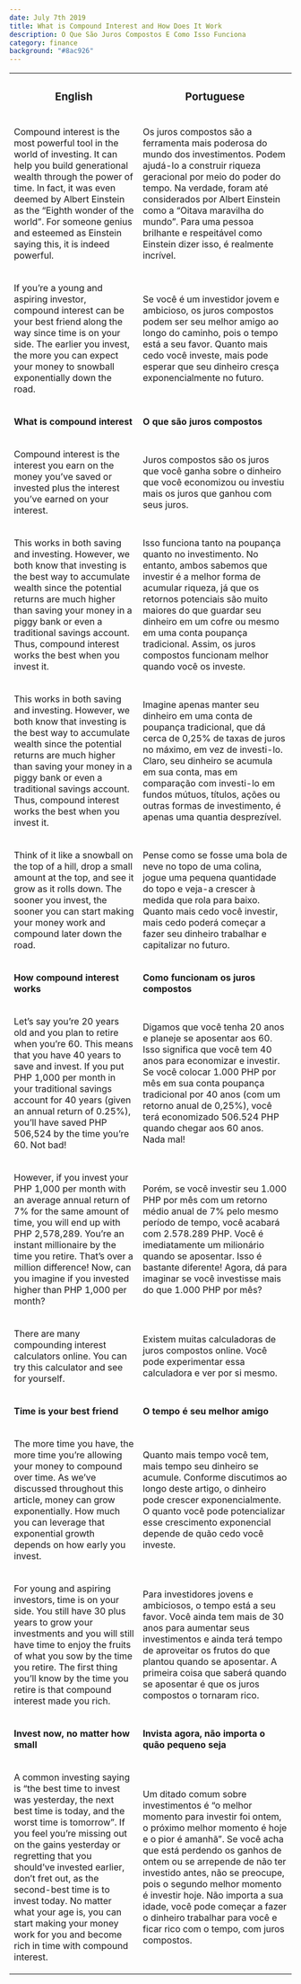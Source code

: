 ```yaml
---
date: July 7th 2019
title: What is Compound Interest and How Does It Work
description: O Que São Juros Compostos E Como Isso Funciona
category: finance
background: "#8ac926"
---
```


<div>

<table id="text-table">
  <tr>
    <th><h3>English</h3></th>
    <th><h3>Portuguese</h3></th>
  </tr>

  <tr>
  <td><p>Compound interest is the most powerful tool in the world of investing. It can help you build generational wealth through the power of time. In fact, it was even deemed by Albert Einstein as the “Eighth wonder of the world”. For someone genius and esteemed as Einstein saying this, it is indeed powerful.</p></td>
  <td><p>Os juros compostos são a ferramenta mais poderosa do mundo dos investimentos. Podem ajudá-lo a construir riqueza geracional por meio do poder do tempo. Na verdade, foram até considerados por Albert Einstein como a “Oitava maravilha do mundo”. Para uma pessoa brilhante e respeitável como Einstein dizer isso, é realmente incrível.</p></td>
  </tr>

  <tr>
  <td><p>If you’re a young and aspiring investor, compound interest can be your best friend along the way since time is on your side. The earlier you invest, the more you can expect your money to snowball exponentially down the road.</p></td>
  <td><p>Se você é um investidor jovem e ambicioso, os juros compostos podem ser seu melhor amigo ao longo do caminho, pois o tempo está a seu favor. Quanto mais cedo você investe, mais pode esperar que seu dinheiro cresça exponencialmente no futuro.</p></td>
  </tr>

  <tr>
  <td><p><strong>What is compound interest</strong></p></td>
  <td><p><strong>O que são juros compostos</strong></p></td>
  </tr>

  <tr>
  <td><p>Compound interest is the interest you earn on the money you’ve saved or invested plus the interest you’ve earned on your interest.</p></td>
  <td><p>Juros compostos são os juros que você ganha sobre o dinheiro que você economizou ou investiu mais os juros que ganhou com seus juros.</p></td>
  </tr>

  <tr>
  <td><p>This works in both saving and investing. However, we both know that investing is the best way to accumulate wealth since the potential returns are much higher than saving your money in a piggy bank or even a traditional savings account. Thus, compound interest works the best when you invest it.</p></td>
  <td><p>Isso funciona tanto na poupança quanto no investimento. No entanto, ambos sabemos que investir é a melhor forma de acumular riqueza, já que os retornos potenciais são muito maiores do que guardar seu dinheiro em um cofre ou mesmo em uma conta poupança tradicional. Assim, os juros compostos funcionam melhor quando você os investe.</p></td>
  </tr>

  <tr>
  <td><p>This works in both saving and investing. However, we both know that investing is the best way to accumulate wealth since the potential returns are much higher than saving your money in a piggy bank or even a traditional savings account. Thus, compound interest works the best when you invest it.</p></td>
  <td><p>Imagine apenas manter seu dinheiro em uma conta de poupança tradicional, que dá cerca de 0,25% de taxas de juros no máximo, em vez de investi-lo. Claro, seu dinheiro se acumula em sua conta, mas em comparação com investi-lo em fundos mútuos, títulos, ações ou outras formas de investimento, é apenas uma quantia desprezível.</p></td>
  </tr>

  <tr>
  <td><p>Think of it like a snowball on the top of a hill, drop a small amount at the top, and see it grow as it rolls down. The sooner you invest, the sooner you can start making your money work and compound later down the road.</p></td>
  <td><p>Pense como se fosse uma bola de neve no topo de uma colina, jogue uma pequena quantidade do topo e veja-a crescer à medida que rola para baixo. Quanto mais cedo você investir, mais cedo poderá começar a fazer seu dinheiro trabalhar e capitalizar no futuro.</p></td>
  </tr>

  <tr>
  <td><p><strong>How compound interest works</strong></p></td>
  <td><p><strong>Como funcionam os juros compostos</strong></p></td>
  </tr>

  <tr>
  <td><p>Let’s say you’re 20 years old and you plan to retire when you’re 60. This means that you have 40 years to save and invest. If you put PHP 1,000 per month in your traditional savings account for 40 years (given an annual return of 0.25%), you’ll have saved PHP 506,524 by the time you’re 60. Not bad!</p></td>
  <td><p>Digamos que você tenha 20 anos e planeje se aposentar aos 60. Isso significa que você tem 40 anos para economizar e investir. Se você colocar 1.000 PHP por mês em sua conta poupança tradicional por 40 anos (com um retorno anual de 0,25%), você terá economizado 506.524 PHP quando chegar aos 60 anos. Nada mal!</p></td>
  </tr>

  <tr>
  <td><p>However, if you invest your PHP 1,000 per month with an average annual return of 7% for the same amount of time, you will end up with PHP 2,578,289. You’re an instant millionaire by the time you retire. That’s over a million difference! Now, can you imagine if you invested higher than PHP 1,000 per month?</p></td>
  <td><p>Porém, se você investir seu 1.000 PHP por mês com um retorno médio anual de 7% pelo mesmo período de tempo, você acabará com 2.578.289 PHP. Você é imediatamente um milionário quando se aposentar. Isso é bastante diferente! Agora, dá para imaginar se você investisse mais do que 1.000 PHP por mês?</p></td>
  </tr>

  <tr>
  <td><p>There are many compounding interest calculators online. You can try this calculator and see for yourself.</p></td>
  <td><p>Existem muitas calculadoras de juros compostos online. Você pode experimentar essa calculadora e ver por si mesmo.</p></td>
  </tr>

  <tr>
  <td><p><strong>Time is your best friend</strong></p></td>
  <td><p><strong>O tempo é seu melhor amigo</strong></p></td>
  </tr>

  <tr>
  <td><p>The more time you have, the more time you’re allowing your money to compound over time. As we’ve discussed throughout this article, money can grow exponentially. How much you can leverage that exponential growth depends on how early you invest.</p></td>
  <td><p>Quanto mais tempo você tem, mais tempo seu dinheiro se acumule. Conforme discutimos ao longo deste artigo, o dinheiro pode crescer exponencialmente. O quanto você pode potencializar esse crescimento exponencial depende de quão cedo você investe.</p></td>
  </tr>

  <tr>
  <td><p>For young and aspiring investors, time is on your side. You still have 30 plus years to grow your investments and you will still have time to enjoy the fruits of what you sow by the time you retire. The first thing you’ll know by the time you retire is that compound interest made you rich.</p></td>
  <td><p>Para investidores jovens e ambiciosos, o tempo está a seu favor. Você ainda tem mais de 30 anos para aumentar seus investimentos e ainda terá tempo de aproveitar os frutos do que plantou quando se aposentar. A primeira coisa que saberá quando se aposentar é que os juros compostos o tornaram rico.</p></td>
  </tr>

   <tr>
  <td><p><strong>Invest now, no matter how small</strong></p></td>
  <td><p><strong>Invista agora, não importa o quão pequeno seja</strong></p></td>
  </tr>

  <tr>
  <td><p>A common investing saying is “the best time to invest was yesterday, the next best time is today, and the worst time is tomorrow”. If you feel you’re missing out on the gains yesterday or regretting that you should’ve invested earlier, don’t fret out, as the second-best time is to invest today. No matter what your age is, you can start making your money work for you and become rich in time with compound interest.</p></td>
  <td><p>Um ditado comum sobre investimentos é “o melhor momento para investir foi ontem, o próximo melhor momento é hoje e o pior é amanhã”. Se você acha que está perdendo os ganhos de ontem ou se arrepende de não ter investido antes, não se preocupe, pois o segundo melhor momento é investir hoje. Não importa a sua idade, você pode começar a fazer o dinheiro trabalhar para você e ficar rico com o tempo, com juros compostos.</p></td>
  </tr>
</table>

</div>
